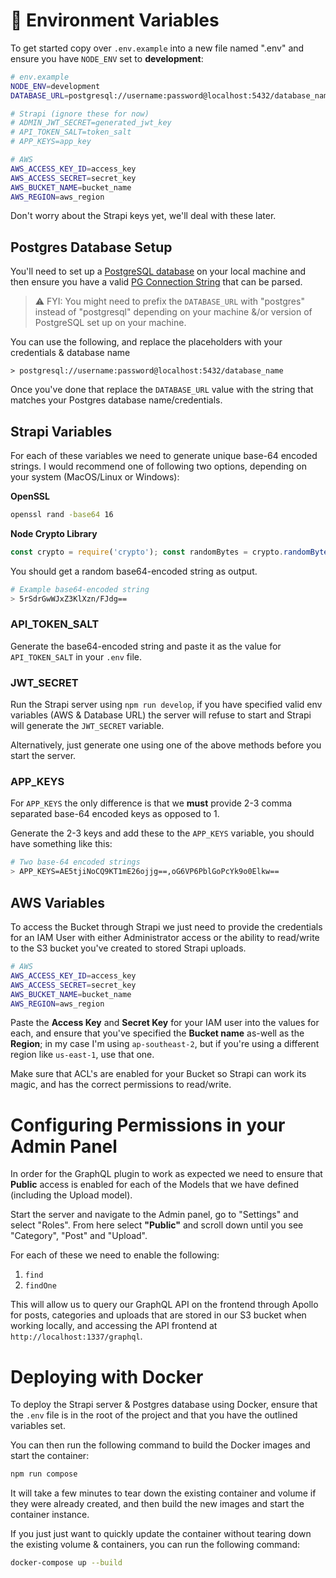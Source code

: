 # 🚀 Environment Variables
To get started copy over `.env.example` into a new file named ".env" and ensure you have `NODE_ENV` set to **development**:

```sh
# env.example
NODE_ENV=development
DATABASE_URL=postgresql://username:password@localhost:5432/database_name

# Strapi (ignore these for now)
# ADMIN_JWT_SECRET=generated_jwt_key
# API_TOKEN_SALT=token_salt
# APP_KEYS=app_key

# AWS
AWS_ACCESS_KEY_ID=access_key
AWS_ACCESS_SECRET=secret_key
AWS_BUCKET_NAME=bucket_name
AWS_REGION=aws_region
```

Don't worry about the Strapi keys yet, we'll deal with these later.

## Postgres Database Setup

You'll need to set up a [PostgreSQL database](https://www.postgresql.org/download/) on your local machine and then ensure you have a valid [PG Connection String](https://www.npmjs.com/package/pg-connection-string) that can be parsed. 

> ⚠️ FYI: You might need to prefix the `DATABASE_URL` with "postgres" instead of "postgresql" depending on your machine &/or version of PostgreSQL set up on your machine.

You can use the following, and replace the placeholders with your credentials & database name
```
> postgresql://username:password@localhost:5432/database_name
```

Once you've done that replace the `DATABASE_URL` value with the string that matches your Postgres database name/credentials.


## Strapi Variables
For each of these variables we need to generate unique base-64 encoded strings. I would recommend one of following two options, depending on your system (MacOS/Linux or Windows):

**OpenSSL**
```sh
openssl rand -base64 16
```

**Node Crypto Library**
```js
const crypto = require('crypto'); const randomBytes = crypto.randomBytes(16).toString('base64'); console.log(randomBytes);
```

You should get a random base64-encoded string as output.

```sh
# Example base64-encoded string
> 5rSdrGwWJxZ3KlXzn/FJdg==
```

### API_TOKEN_SALT

Generate the base64-encoded string and paste it as the value for `API_TOKEN_SALT` in your `.env` file.

### JWT_SECRET

Run the Strapi server using `npm run develop`, if you have specified valid env variables (AWS & Database URL) the server will refuse to start and Strapi will generate the `JWT_SECRET` variable.

Alternatively, just generate one using one of the above methods before you start the server.

### APP_KEYS

For `APP_KEYS` the only difference is that we **must** provide 2-3 comma separated base-64 encoded keys as opposed to 1. 

Generate the 2-3 keys and add these to the `APP_KEYS` variable, you should have something like this:

```sh
# Two base-64 encoded strings
> APP_KEYS=AE5tjiNoCQ9KT1mE26ojjg==,oG6VP6PblGoPcYk9o0Elkw==
```

## AWS Variables

To access the Bucket through Strapi we just need to provide the credentials for an IAM User with either Administrator access or the ability to read/write to the S3 bucket you've created to stored Strapi uploads.

```sh
# AWS
AWS_ACCESS_KEY_ID=access_key
AWS_ACCESS_SECRET=secret_key
AWS_BUCKET_NAME=bucket_name
AWS_REGION=aws_region
```

Paste the **Access Key** and **Secret Key** for your IAM user into the values for each, and ensure that you've specified the **Bucket name** as-well as the **Region**; in my case I'm using `ap-southeast-2`, but if you're using a different region like `us-east-1`, use that one.

Make sure that ACL's are enabled for your Bucket so Strapi can work its magic, and has the correct permissions to read/write.


# Configuring Permissions in your Admin Panel
In order for the GraphQL plugin to work as expected we need to ensure that **Public** access is enabled for each of the Models that we have defined (including the Upload model).

Start the server and navigate to the Admin panel, go to "Settings" and select "Roles". From here select **"Public"** and scroll down until you see "Category", "Post" and "Upload". 

For each of these we need to enable the following:
1. `find`
2. `findOne`

This will allow us to query our GraphQL API on the frontend through Apollo for posts, categories and uploads that are stored in our S3 bucket when working locally, and accessing the API frontend at `http://localhost:1337/graphql`.

# Deploying with Docker
To deploy the Strapi server & Postgres database using Docker, ensure that the `.env` file is in the root of the project and that you have the outlined variables set.

You can then run the following command to build the Docker images and start the container:

```sh
npm run compose
```
It will take a few minutes to tear down the existing container and volume if they were already created, and then build the new images and start the container instance.

If you 
just just want to quickly update the container without tearing down the existing volume & containers, you can run the following command:

```sh
docker-compose up --build
```
